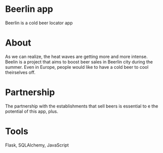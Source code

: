 # Beerlin app
Beerlin is a cold beer locator app

# About
As we can realize, the heat waves are getting more and more intense.
Beelin is a project that aims to boost beer sales in Beerlin city during the summer. 
Even in Europe, people would like to have a cold beer to cool theirselves off. 

# Partnership
The partnership with the establishments that sell beers is essential to e the potential of this app, plus.

# Tools
Flask, SQLAlchemy, JavaScript 
